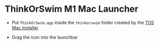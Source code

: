 # ThinkOrSwim M1 Mac Launcher

* Put `ThinkOrSwim.app` inside the `thinkorswim` folder created by the [TOS Mac Installer](https://www.tdameritrade.com/tools-and-platforms/thinkorswim/desktop/download.html)

* Drag the icon into the launchbar
